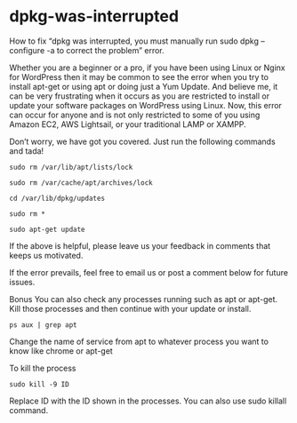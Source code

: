 # dpkg-was-interrupted
How to fix “dpkg was interrupted, you must manually run sudo dpkg –configure -a to correct the problem” error.


Whether you are a beginner or a pro, if you have been using Linux or Nginx for WordPress then it may be common to see the error when you try to install apt-get or using apt or doing just a Yum Update. And believe me, it can be very frustrating when it occurs as you are restricted to install or update your software packages on WordPress using Linux. Now, this error can occur for anyone and is not only restricted to some of you using Amazon EC2, AWS Lightsail, or your traditional LAMP or XAMPP.

Don’t worry, we have got you covered.  Just run the following commands and tada!

```
sudo rm /var/lib/apt/lists/lock
```
```
sudo rm /var/cache/apt/archives/lock
```
```
cd /var/lib/dpkg/updates
```
```
sudo rm *
```
```
sudo apt-get update
```

If the above is helpful, please leave us your feedback in comments that keeps us motivated.

If the error prevails, feel free to email us or post a comment below for future issues.

Bonus
You can also check any processes running such as apt or apt-get. Kill those processes and then continue with your update or install.

```
ps aux | grep apt
```
Change the name of service from apt to whatever process you want to know like chrome or apt-get

To kill the process
```
sudo kill -9 ID
```
Replace ID with the ID shown in the processes. You can also use sudo killall command.
